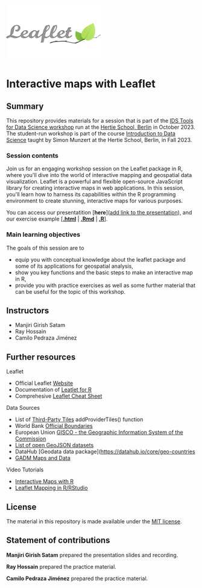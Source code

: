 <a href="https://rstudio.github.io/leaflet/"><img src="logo.png" width="250px" height="150px"/></a>

# Interactive maps with Leaflet


## Summary

This repository provides materials for a session that is part of the [IDS Tools for Data Science workshop](https://github.com/intro-to-data-science-23-workshop) run at the [Hertie School, Berlin](https://www.hertie-school.org/en/) in October 2023. The student-run workshop is part of the course [Introduction to Data Science](https://github.com/intro-to-data-science-23) taught by Simon Munzert at the Hertie School, Berlin, in Fall 2023.

### Session contents

Join us for an engaging workshop session on the Leaflet package in R, where you'll dive into the world of interactive mapping and geospatial data visualization. Leaflet is a powerful and flexible open-source JavaScript library for creating interactive maps in web applications. In this session, you'll learn how to harness its capabilities within the R programming environment to create stunning, interactive maps for various purposes.

You can access our presentatition [**here**]([add link to the presentation](https://github.com/intro-to-data-science-23-workshop/09-leaflet-satam-jimenez-hossain/blob/main/IDS-Workshop.pdf)), and our exercise example \[[**.html**](https://github.com/intro-to-data-science-23-workshop/09-leaflet-satam-jimenez-hossain/blob/main/Leaflet_Tutorial.html) | [**.Rmd**](https://github.com/intro-to-data-science-23-workshop/09-leaflet-satam-jimenez-hossain/blob/main/Leaflet_Tutorial.Rmd) | [**.R**](https://github.com/intro-to-data-science-23-workshop/09-leaflet-satam-jimenez-hossain/blob/main/Tutorial_Solutions_Code.R)\].

### Main learning objectives

The goals of this session are to 
- equip you with conceptual knowledge about the leaflet package and some of its applications for geospatial analysis,
- show you  key functions and the basic steps to make an interactive map in R, 
- provide you with practice exercises as well as some further material that can be useful for the topic of this workshop.

## Instructors

- Manjiri Girish Satam 
- Ray Hossain
- Camilo Pedraza Jiménez

## Further resources

Leaflet
- Official Leaflet [Website](https://leafletjs.com/)
- Documentation of [Leatlet for R](https://rstudio.github.io/leaflet/) 
- Comprehesive [Leaflet Cheat Sheet](https://ugoproto.github.io/ugo_r_doc/pdf/leaflet-cheat-sheet.pdf)

Data Sources
- List of [Third-Party Tiles](https://leaflet-extras.github.io/leaflet-providers/preview/index.html) addProviderTiles() function
- World Bank [Official Boundaries](https://datacatalog.worldbank.org/search/dataset/0038272)
- European Union [GISCO - the Geographic Information System of the Commission](https://ec.europa.eu/eurostat/web/gisco/geodata/reference-data/administrative-units-statistical-units/countries)
- [List of open GeoJSON datasets](https://open-innovations.org/data/geojson.html)
- DataHub [Geodata data package](https://datahub.io/core/geo-countries
- [GADM Maps and Data](https://gadm.org/)

Video Tutorials
- [Interactive Maps with R](https://www.youtube.com/playlist?list=PL6wLL_RojB5y8uL3uuIMnJ6JoTIFywQ-r)
- [Leaflet Mapping in R/RStudio](https://www.youtube.com/playlist?list=PLmFi_ou2WwcEyPq7Y9DvzFRLlp9-XvFDb)


## License

The material in this repository is made available under the [MIT license](http://opensource.org/licenses/mit-license.php). 

## Statement of contributions

**Manjiri Girish Satam** prepared the presentation slides and recording. 

**Ray Hossain** prepared the practice material.

**Camilo Pedraza Jiménez** prepared the practice material.
